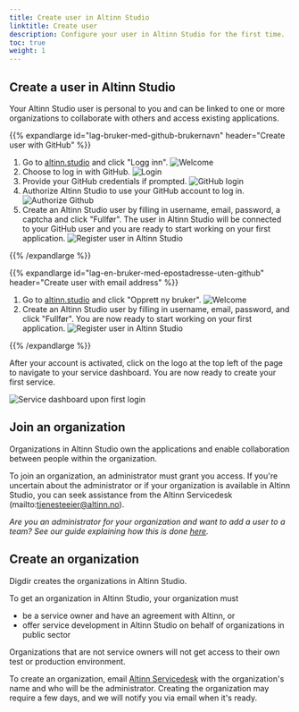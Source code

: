```yaml
---
title: Create user in Altinn Studio
linktitle: Create user
description: Configure your user in Altinn Studio for the first time.
toc: true
weight: 1
---
```


## Create a user in Altinn Studio

Your Altinn Studio user is personal to you and can be linked to one or more organizations to collaborate with others and access existing applications.

{{% expandlarge id="lag-bruker-med-github-brukernavn" header="Create user with GitHub" %}}

1. Go to [altinn.studio](https://altinn.studio) and click "Logg inn".
   ![Welcome](velkommen.png "Welcome")
2. Choose to log in with GitHub.
   ![Login](login-as.png "Log inn")
3. Provide your GitHub credentials if prompted.
   ![GitHub login](github-login.png "GitHub login")
4. Authorize Altinn Studio to use your GitHub account to log in.
   ![Authorize Github](authorize-altinn.png "Authorize GitHub")
5. Create an Altinn Studio user by filling in username, email, password, a captcha and click "Fullfør".
   The user in Altinn Studio will be connected to your GitHub user and you are ready to start working on your first application.
   ![Register user in Altinn Studio](register-gitea.png "Register user in Altinn Studio")

{{% /expandlarge %}}

{{% expandlarge id="lag-en-bruker-med-epostadresse-uten-github" header="Create user with email address" %}}

1. Go to [altinn.studio](https://altinn.studio) and click "Opprett ny bruker".
   ![Welcome](velkommen.png "Welcome")
2. Create an Altinn Studio user by filling in username, email, password, and click "Fullfør". You are now ready to start working on your first application.
   ![Register user in Altinn Studio](register-gitea.png "Register user in Altinn Studio")

{{% /expandlarge %}}

After your account is activated, click on the logo at the top left of the page to navigate to your service dashboard.
You are now ready to create your first service.

![Service dashboard upon first login](./empty-dashboard.png?width=500 "Service dashboard upon first login")

## Join an organization

Organizations in Altinn Studio own the applications and enable collaboration between people within the organization.

To join an organization, an administrator must grant you access.
If you're uncertain about the administrator or if your organization is available in Altinn Studio,
you can seek assistance from the Altinn Servicedesk (mailto:tjenesteeier@altinn.no).

_Are you an administrator for your organization and want to add a user to a team? See our guide explaining how this is 
done [here](../../guides/administration/access-management/studio/)._

## Create an organization

Digdir creates the organizations in Altinn Studio.

To get an organization in Altinn Studio, your organization must

- be a service owner and have an agreement with Altinn, or
- offer service development in Altinn Studio on behalf of organizations in public sector

Organizations that are not service owners will not get access to their own test or production environment.

To create an organization, email [Altinn Servicedesk](mailto:tjenesteeier@altinn.no) with the organization's name and who will be the administrator.
Creating the organization may require a few days, and we will notify you via email when it's ready.
